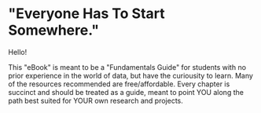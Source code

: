# "Everyone Has To Start Somewhere."

Hello!

This "eBook" is meant to be a "Fundamentals Guide" for students with no prior experience in the world of data, but have the curiousity to learn. Many of the resources recommended are free/affordable. Every chapter is succinct and should be treated as a guide, meant to point YOU along the path best suited for YOUR own research and projects.
